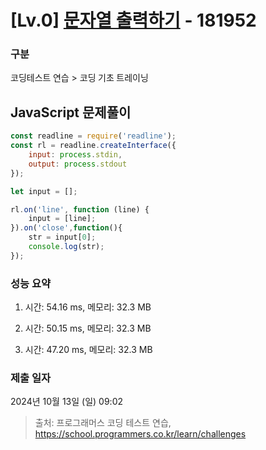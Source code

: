 # [Lv.0] [문자열 출력하기](https://school.programmers.co.kr/learn/courses/30/lessons/181952?language=javascript) - 181952 

### 구분

코딩테스트 연습 > 코딩 기초 트레이닝

## JavaScript 문제풀이

```js
const readline = require('readline');
const rl = readline.createInterface({
    input: process.stdin,
    output: process.stdout
});

let input = [];

rl.on('line', function (line) {
    input = [line];
}).on('close',function(){
    str = input[0];
    console.log(str);
});
```

### 성능 요약

1. 시간: 54.16 ms, 메모리: 32.3 MB

2. 시간: 50.15 ms, 메모리: 32.3 MB
3. 시간: 47.20 ms, 메모리: 32.3 MB

### 제출 일자

2024년 10월 13일 (일) 09:02

> 출처: 프로그래머스 코딩 테스트 연습, https://school.programmers.co.kr/learn/challenges